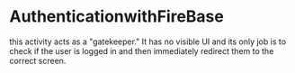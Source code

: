 # AuthenticationwithFireBase
this activity acts as a "gatekeeper." It has no visible UI and its only job is to check if the user is logged in and then immediately redirect them to the correct screen.
